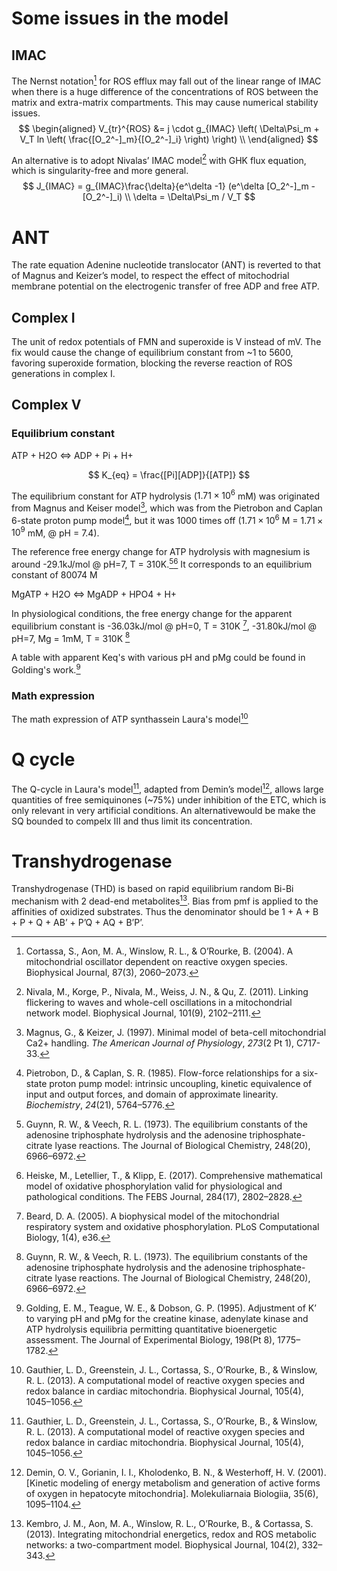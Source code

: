# Some issues in the model

## IMAC

The Nernst notation[^Cortassa2004] for ROS efflux may fall out of the linear range of IMAC when there is a huge difference of the concentrations of ROS between the matrix  and extra-matrix compartments. This may cause  numerical stability issues.
$$
\begin{aligned}
V_{tr}^{ROS} &= j \cdot g_{IMAC} \left( \Delta\Psi_m + V_T ln \left( \frac{[O_2^-]_m}{[O_2^-]_i} \right) \right) \\
\end{aligned}
$$

An alternative is to adopt Nivalas’ IMAC model[^Nivala2011] with GHK flux equation, which is singularity-free and more general.
$$
J_{IMAC} = g_{IMAC}\frac{\delta}{e^\delta -1} (e^\delta [O_2^-]_m - [O_2^-]_i) \\
\delta = \Delta\Psi_m / V_T
$$



# ANT

The rate equation Adenine nucleotide translocator (ANT) is reverted to that of Magnus and Keizer’s model, to respect the effect of mitochodrial membrane potential on the electrogenic transfer of free ADP and free ATP.

## Complex I

The unit of redox potentials of FMN and superoxide is V instead of mV. The fix would cause the change of equilibrium constant from ~1 to 5600, favoring superoxide formation, blocking the reverse reaction of ROS generations in complex I.

## Complex V

### Equilibrium constant

ATP + H2O <=> ADP + Pi + H+

$$
K_{eq} = \frac{[Pi][ADP]}{[ATP]}
$$



The equilibrium constant for ATP hydrolysis  ($1.71 \times 10^6$ mM)  was originated from Magnus and Keiser model[^Magnus1997], which was from the Pietrobon and Caplan 6-state proton pump model[^Pietrobon1985], but it was 1000 times off ($1.71 \times 10^6$ M = $1.71 \times 10^9$ mM, @ pH = 7.4).

The reference free energy change for ATP hydrolysis with magnesium is around -29.1kJ/mol @ pH=7, T = 310K.[^Guynn1973][^Heiske2017] It corresponds to an equilibrium constant of 80074 M


MgATP + H2O <=> MgADP + HPO4 + H+

In physiological conditions, the free energy change for the apparent equilibrium constant is -36.03kJ/mol @  pH=0, T = 310K [^Beard2005], -31.80kJ/mol @ pH=7, Mg = 1mM, T = 310K [^Guynn1973]

A table with apparent Keq's with various pH and pMg could be found in Golding's work.[^Golding1995]


### Math expression

The math expression of ATP synthassein Laura's model[^Gauthier2013A]



# Q cycle

The Q-cycle in Laura's model[^Gauthier2013A], adapted from Demin’s model[^Demin2001], allows large quantities of free semiquinones (~75%) under inhibition of the ETC, which is only relevant in very artificial conditions.  An alternativewould be make the SQ bounded to compelx III and thus limit its concentration.

# Transhydrogenase

Transhydrogenase (THD) is based on rapid equilibrium random Bi-Bi mechanism with 2 dead-end metabolites[^Kembro2013]. Bias from pmf is applied to the affinities of oxidized substrates. Thus the denominator should be 1 + A + B + P + Q + AB’ + P’Q + AQ + B’P’.



[^Pietrobon1985]: Pietrobon, D., & Caplan, S. R. (1985). Flow-force relationships for a six-state proton pump model: intrinsic uncoupling, kinetic equivalence of input and output forces, and domain of approximate linearity. *Biochemistry*, *24*(21), 5764–5776.

[^Magnus1997]: Magnus, G., & Keizer, J. (1997). Minimal model of beta-cell mitochondrial Ca2+ handling. *The American Journal of Physiology*, *273*(2 Pt 1), C717-33.

[^Guynn1973]: Guynn, R. W., & Veech, R. L. (1973). The equilibrium constants of the adenosine triphosphate hydrolysis and the adenosine triphosphate-citrate lyase reactions. The Journal of Biological Chemistry, 248(20), 6966–6972.

[^Heiske2017]: Heiske, M., Letellier, T., & Klipp, E. (2017). Comprehensive mathematical model of oxidative phosphorylation valid for physiological and pathological conditions. The FEBS Journal, 284(17), 2802–2828.

[^Beard2005]: Beard, D. A. (2005). A biophysical model of the mitochondrial respiratory system and oxidative phosphorylation. PLoS Computational Biology, 1(4), e36.

[^Golding1995]: Golding, E. M., Teague, W. E., & Dobson, G. P. (1995). Adjustment of K’ to varying pH and pMg for the creatine kinase, adenylate kinase and ATP hydrolysis equilibria permitting quantitative bioenergetic assessment. The Journal of Experimental Biology, 198(Pt 8), 1775–1782.

[^Demin2001]: Demin, O. V., Gorianin, I. I., Kholodenko, B. N., & Westerhoff, H. V. (2001). [Kinetic modeling of energy metabolism and generation of active forms of oxygen in hepatocyte mitochondria]. Molekuliarnaia Biologiia, 35(6), 1095–1104.

[^Gauthier2013A]: Gauthier, L. D., Greenstein, J. L., Cortassa, S., O’Rourke, B., & Winslow, R. L. (2013). A computational model of reactive oxygen species and redox balance in cardiac mitochondria. Biophysical Journal, 105(4), 1045–1056.

[^Kembro2013]: Kembro, J. M., Aon, M. A., Winslow, R. L., O’Rourke, B., & Cortassa, S. (2013). Integrating mitochondrial energetics, redox and ROS metabolic networks: a two-compartment model. Biophysical Journal, 104(2), 332–343.

[^Cortassa2004]: Cortassa, S., Aon, M. A., Winslow, R. L., & O’Rourke, B. (2004). A mitochondrial oscillator dependent on reactive oxygen species. Biophysical Journal, 87(3), 2060–2073.

[^Nivala2011]: Nivala, M., Korge, P., Nivala, M., Weiss, J. N., & Qu, Z. (2011). Linking flickering to waves and whole-cell oscillations in a mitochondrial network model. Biophysical Journal, 101(9), 2102–2111.